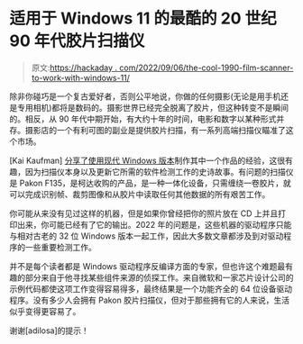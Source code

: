 # 适用于 Windows 11 的最酷的 20 世纪 90 年代胶片扫描仪

> 原文:[https://hackaday . com/2022/09/06/the-cool-1990-film-scanner-to-work-with-windows-11/](https://hackaday.com/2022/09/06/the-coolest-1990s-film-scanner-to-work-with-windows-11/)

除非你碰巧是一个复古爱好者，否则公平地说，你做的任何摄影(无论是用手机还是专用相机)都将是数码的。摄影世界已经完全脱离了胶片，但这种转变不是瞬间的。相反，从 90 年代中期开始，有大约十年的时间，电影和数字以某种形式并存。摄影店的一个有利可图的副业是提供胶片扫描，有一系列高端扫描仪瞄准了这个市场。

[Kai Kaufman] [分享了使用现代 Windows 版本](https://ktkaufman03.github.io/blog/2022/09/04/pakon-reverse-engineering/)制作其中一个作品的经验，这很有趣，因为扫描仪本身以及更新它所需的软件检测工作的史诗故事。有问题的扫描仪是 Pakon F135，是柯达收购的产品，是一种一体化设备，只需缠绕一卷胶片，就可以完成识别帧、裁剪图像和从胶片中读取任何其他数据的所有艰苦工作。

你可能从来没有见过这样的机器，但是如果你曾经把你的照片放在 CD 上并且打印出来，你可能已经有了它的输出。2022 年的问题是，这些机器的驱动程序只能与相对古老的 32 位 Windows 版本一起工作，因此大多数文章都涉及到对驱动程序的一些重要检测工作。

并不是每个读者都是 Windows 驱动程序反编译方面的专家，但也许这个难题最有趣的部分来自于他寻找某些组件来源的侦探工作。来自微软和一家芯片设计公司的示例代码都使这项工作变得容易得多，最终结果是一个功能齐全的 64 位设备驱动程序。没有多少人会拥有 Pakon 胶片扫描仪，但对于那些拥有它的人来说，生活似乎变得更容易了。

谢谢[adilosa]的提示！